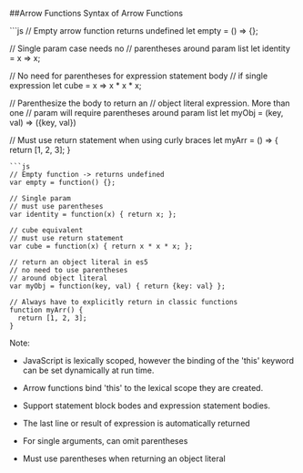 ##Arrow Functions
Syntax of Arrow Functions
<!-- .element: class="small" -->

<div class="split-container">
```js
// Empty arrow function returns undefined
let empty = () => {};

// Single param case needs no
// parentheses around param list
let identity = x => x;

// No need for parentheses for expression statement body
// if single expression
let cube = x => x * x * x;

// Parenthesize the body to return an
// object literal expression. More than one
// param will require parentheses around param list
let myObj = (key, val) => ({key, val})

// Must use return statement when using curly braces
let myArr = () => {
  return [1, 2, 3];
}
```
```js
// Empty function -> returns undefined
var empty = function() {};

// Single param
// must use parentheses
var identity = function(x) { return x; };

// cube equivalent
// must use return statement
var cube = function(x) { return x * x * x; };

// return an object literal in es5
// no need to use parentheses
// around object literal
var myObj = function(key, val) { return {key: val} };

// Always have to explicitly return in classic functions
function myArr() {
  return [1, 2, 3];
}
```

Note:
- JavaScript is lexically scoped, however the binding of the 'this' keyword can be set dynamically at run time.

- Arrow functions bind 'this' to the lexical scope they are created.

- Support statement block bodes and expression statement bodies.

- The last line or result of expression is automatically returned

- For single arguments, can omit parentheses

- Must use parentheses when returning an object literal
